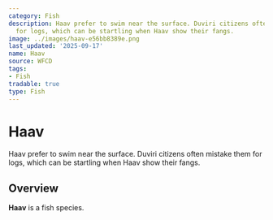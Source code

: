 ```yaml
---
category: Fish
description: Haav prefer to swim near the surface. Duviri citizens often mistake them
  for logs, which can be startling when Haav show their fangs.
image: ../images/haav-e56bb8389e.png
last_updated: '2025-09-17'
name: Haav
source: WFCD
tags:
- Fish
tradable: true
type: Fish
---
```


# Haav

Haav prefer to swim near the surface. Duviri citizens often mistake them for logs, which can be startling when Haav show their fangs.

## Overview

**Haav** is a fish species.

